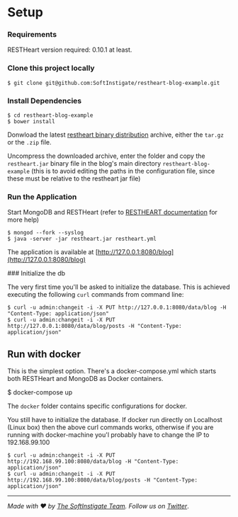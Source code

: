 # Setup

### Requirements

RESTHeart version required: 0.10.1 at least.

### Clone this project locally

    $ git clone git@github.com:SoftInstigate/restheart-blog-example.git

### Install Dependencies

    $ cd restheart-blog-example
    $ bower install

Donwload the latest [restheart binary distribution](https://github.com/SoftInstigate/restheart/releases/latest) archive, either the `tar.gz` or the `.zip` file.

Uncompress the downloaded archive, enter the folder and copy the `restheart.jar` binary file in the blog's main directory `restheart-blog-example` (this is to avoid editing the paths in the configuration file, since these must be relative to the restheart jar file)

### Run the Application

Start MongoDB and RESTHeart (refer to [RESTHEART documentation](http://restheart.org/docs/get-up-and-running.html) for more help)

    $ mongod --fork --syslog
    $ java -server -jar restheart.jar restheart.yml

The application is available at [http://127.0.0.1:8080/blog](http://127.0.0.1:8080/blog)

### Initialize the db

The very first time you'll be asked to initialize the database.
This is achieved executing the following `curl` commands from command line:

    $ curl -u admin:changeit -i -X PUT http://127.0.0.1:8080/data/blog -H "Content-Type: application/json"
    $ curl -u admin:changeit -i -X PUT http://127.0.0.1:8080/data/blog/posts -H "Content-Type: application/json"

## Run with docker

This is the simplest option. There's a docker-compose.yml which starts both RESTHeart and MongoDB as Docker containers.

   $ docker-compose up

The `docker` folder contains specific configurations for docker.

You still have to initialize the database. If docker run directly on Localhost (Linux box) then the above curl commands works, otherwise if you are running with docker-machine you'l probably have to change the IP to 192.168.99.100

    $ curl -u admin:changeit -i -X PUT http://192.168.99.100:8080/data/blog -H "Content-Type: application/json"
    $ curl -u admin:changeit -i -X PUT http://192.168.99.100:8080/data/blog/posts -H "Content-Type: application/json"

<hr></hr>

_Made with :heart: by [The SoftInstigate Team](http://www.softinstigate.com/). Follow us on [Twitter](https://twitter.com/softinstigate)_.
